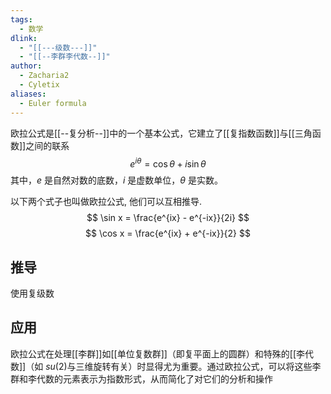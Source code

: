 ```yaml
---
tags:
  - 数学
dlink:
  - "[[---级数---]]"
  - "[[--李群李代数--]]"
author:
  - Zacharia2
  - Cyletix
aliases:
  - Euler formula
---
```

欧拉公式是[[--复分析--]]中的一个基本公式，它建立了[[复指数函数]]与[[三角函数]]之间的联系
$$ e^{i\theta} = \cos\theta + i\sin\theta $$
其中，$e$ 是自然对数的底数，$i$ 是虚数单位，$\theta$ 是实数。

以下两个式子也叫做欧拉公式, 他们可以互相推导. 
$$
\sin x = \frac{e^{ix} - e^{-ix}}{2i}
$$
$$
\cos x = \frac{e^{ix} + e^{-ix}}{2}
$$
## 推导
使用复级数

## 应用
欧拉公式在处理[[李群]]如[[单位复数群]]（即复平面上的圆群）和特殊的[[李代数]]（如 $su(2)$与三维旋转有关）时显得尤为重要。通过欧拉公式，可以将这些李群和李代数的元素表示为指数形式，从而简化了对它们的分析和操作

